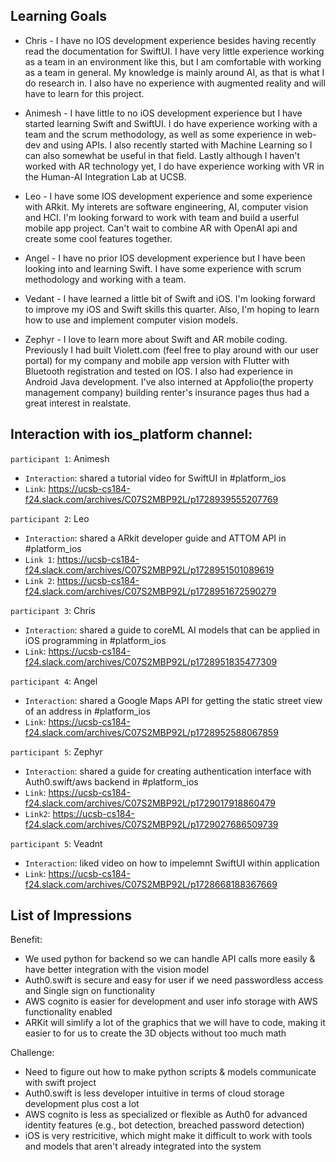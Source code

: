 ## Learning Goals
- Chris - I have no IOS development experience besides having recently read the documentation for SwiftUI. I have very little experience working as a team in an environment like this, but I am comfortable with working as a team in general. My knowledge is mainly around AI, as that is what I do research in. I also have no experience with augmented reality and will have to learn for this project. 

- Animesh - I have little to no iOS development experience but I have started learning Swift and SwiftUI. I do have experience working with a team and the scrum methodology, as well as some experience in web-dev and using APIs. I also recently started with Machine Learning so I can also somewhat be useful in that field. Lastly although I haven't worked with AR technology yet, I do have experience working with VR in the Human-AI Integration Lab at UCSB.

- Leo - I have some IOS development experience and some experience with ARkit. My interets are software engineering, AI, computer vision and HCI. I'm looking forward to work with team and build a userful mobile app project. Can't wait to combine AR with OpenAI api and create some cool features together.

- Angel - I have no prior IOS development experience but I have been looking into and learning Swift. I have some experience with scrum methodology and working with a team.

- Vedant - I have learned a little bit of Swift and iOS. I'm looking forward to improve my iOS and Swift skills this quarter. Also, I'm hoping to learn how to use and implement computer vision models.

- Zephyr - I love to learn more about Swift and AR mobile coding. Previously I had built Violett.com (feel free to play around with our user portal) for my company and mobile app version with Flutter with Bluetooth registration and tested on IOS. I also had experience in Android Java development. I've also interned at Appfolio(the property management company) building renter's insurance pages thus had a great interest in realstate.

## Interaction with ios_platform channel:

`participant 1`: Animesh 
- `Interaction`: shared a tutorial video for SwiftUI in #platform_ios 
- `Link`: https://ucsb-cs184-f24.slack.com/archives/C07S2MBP92L/p1728939555207769

`participant 2`: Leo 
- `Interaction`: shared a ARkit developer guide and ATTOM API in #platform_ios
- `Link 1`: https://ucsb-cs184-f24.slack.com/archives/C07S2MBP92L/p1728951501089619
- `Link 2`: https://ucsb-cs184-f24.slack.com/archives/C07S2MBP92L/p1728951672590279

`participant 3`: Chris 
- `Interaction`: shared a guide to coreML AI models that can be applied in iOS programming in #platform_ios
- `Link`: https://ucsb-cs184-f24.slack.com/archives/C07S2MBP92L/p1728951835477309

`participant 4`: Angel 
- `Interaction`: shared a Google Maps API for getting the static street view of an address in #platform_ios
- `Link`: https://ucsb-cs184-f24.slack.com/archives/C07S2MBP92L/p1728952588067859

`participant 5`: Zephyr
- `Interaction`: shared a guide for creating authentication interface with Auth0.swift/aws backend in #platform_ios
- `Link`: https://ucsb-cs184-f24.slack.com/archives/C07S2MBP92L/p1729017918860479
- `Link2`: https://ucsb-cs184-f24.slack.com/archives/C07S2MBP92L/p1729027686509739

`participant 5`: Veadnt
- `Interaction`: liked video on how to impelemnt SwiftUI within application
- `Link`: https://ucsb-cs184-f24.slack.com/archives/C07S2MBP92L/p1728668188367669


## List of Impressions

 Benefit: 
 - We used python for backend so we can handle API calls more easily & have better integration with the vision model
 - Auth0.swift is secure and easy for user if we need passwordless access and Single sign on functionality
 - AWS cognito is easier for development and user info storage with AWS functionality enabled
 - ARKit will simlify a lot of the graphics that we will have to code, making it easier to for us to create the 3D objects without too much math

Challenge:
- Need to figure out how to make python scripts & models communicate with swift project
- Auth0.swift is less developer intuitive in terms of cloud storage development plus cost a lot
 - AWS cognito is less as specialized or flexible as Auth0 for advanced identity features (e.g., bot detection, breached password detection)
 - iOS is very restricitive, which might make it difficult to work with tools and models that aren't already integrated into the system


